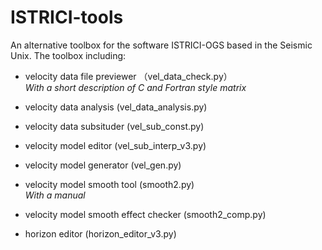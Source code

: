 # ISTRICI-tools
An alternative toolbox for the software ISTRICI-OGS based in the Seismic Unix.
The toolbox including:  

- velocity data file previewer （vel_data_check.py）  
*With a short description of C and Fortran style matrix*
- velocity data analysis (vel_data_analysis.py)
- velocity data subsituder (vel_sub_const.py)  
- velocity model editor (vel_sub_interp_v3.py) 
- velocity model generator (vel_gen.py) 

- velocity model smooth tool (smooth2.py)  
  *With a manual*
- velocity model smooth effect checker (smooth2_comp.py)

- horizon editor (horizon_editor_v3.py)
